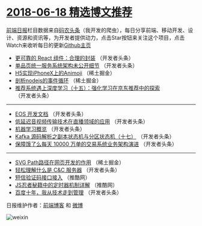 # [2018-06-18 精选博文推荐](http://hao.caibaojian.com/date/2018/06/18)

[前端日报](http://caibaojian.com/c/news)栏目数据来自[码农头条](http://hao.caibaojian.com/)（我开发的爬虫），每日分享前端、移动开发、设计、资源和资讯等，为开发者提供动力，点击Star按钮来关注这个项目，点击Watch来收听每日的更新[Github主页](https://github.com/kujian/frontendDaily)
* [更可靠的 React 组件：合理的封装](http://hao.caibaojian.com/77847.html) （开发者头条）
* [单品页统一服务系统架构未公开细节](http://hao.caibaojian.com/77849.html) （开发者头条）
* [H5实现iPhoneX上的Animoji](http://hao.caibaojian.com/77839.html) （稀土掘金）
* [剖析nodejs的事件循环](http://hao.caibaojian.com/77840.html) （稀土掘金）
* [推荐系统遇上深度学习（十五）：强化学习在京东推荐中的探索](http://hao.caibaojian.com/77843.html) （开发者头条）

***
* [EOS 开发文档](http://hao.caibaojian.com/77844.html) （开发者头条）
* [低延迟音视频传输技术在直播领域的应用](http://hao.caibaojian.com/77845.html) （开发者头条）
* [机器学习概览](http://hao.caibaojian.com/77846.html) （开发者头条）
* [Kafka 源码解析之副本状态机与分区状态机（十七）](http://hao.caibaojian.com/77848.html) （开发者头条）
* [保障饿了么每天 10000 万单的交易系统业务架构演进](http://hao.caibaojian.com/77842.html) （开发者头条）

***
* [SVG Path路径在网页开发的作用](http://hao.caibaojian.com/77838.html) （稀土掘金）
* [轻松理解什么是 C&amp;C 服务器](http://hao.caibaojian.com/77850.html) （开发者头条）
* [短信验证码接口接入](http://hao.caibaojian.com/77864.html) （推酷网）
* [JS忍者秘籍中的定时器机制详解](http://hao.caibaojian.com/77865.html) （推酷网）
* [百度十年，我从技术走到管理](http://hao.caibaojian.com/77841.html) （开发者头条）

日报维护作者：[前端博客](http://caibaojian.com/) 和 [微博](http://caibaojian.com/go/weibo)

![weixin](https://user-images.githubusercontent.com/3055447/38468989-651132ac-3b80-11e8-8e6b-15122322a9d7.png)